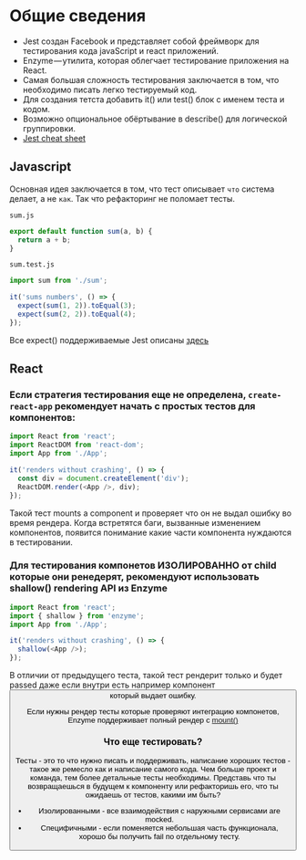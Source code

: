 # Общие сведения

- Jest создан Facebook и представляет собой фреймворк для тестирования кода javaScript и react приложений.
- Enzyme — утилита, которая облегчает тестирование приложения на React.
- Самая большая сложность тестирования заключается в том, что необходимо писать легко тестируемый код.
- Для создания тетста добавить it() или test() блок с именем теста и кодом.
- Возможно опциональное обёртывание в describe() для логической группировки.
- [Jest cheat sheet](https://devhints.io/jest)


## Javascript

Основная идея заключается в том, что тест описывает `что` система делает, а не `как`. Так что рефакторинг не поломает тесты.

`sum.js`
```js
export default function sum(a, b) {
  return a + b;
}
```

`sum.test.js`
```js
import sum from './sum';

it('sums numbers', () => {
  expect(sum(1, 2)).toEqual(3);
  expect(sum(2, 2)).toEqual(4);
});
```
Все expect() поддерживаемые Jest описаны [здесь](https://facebook.github.io/jest/docs/en/expect.html#content)

## React

### Если стратегия тестирования еще не определена, `create-react-app` рекомендует начать с простых тестов для компонентов:

```js
import React from 'react';
import ReactDOM from 'react-dom';
import App from './App';

it('renders without crashing', () => {
  const div = document.createElement('div');
  ReactDOM.render(<App />, div);
});
```

Такой тест mounts a component и проверяет что он не выдал ошибку во время рендера.
Когда встретятся баги, вызванные изменением компонентов,
появится понимание какие части компонента нуждаются в тестировании.

### Для тестирования компонетов ИЗОЛИРОВАННО от child которые они ренедерят, рекомендуют использовать shallow() rendering API из Enzyme

```js
import React from 'react';
import { shallow } from 'enzyme';
import App from './App';

it('renders without crashing', () => {
  shallow(<App />);
});
```

В отличии от предыдущего теста, такой тест рендерит только <App> и будет passed даже если внутри 
<App> есть например компонент <Button> который выдает ошибку.

Если нужны рендер тесты которые проверяют интеграцию компонетов, Enzyme поддерживает
полный рендер с [mount()](http://airbnb.io/enzyme/docs/api/mount.html)

### Что еще тестировать?

Тесты - это то что нужно писать и поддерживать, написание хороших тестов - такое же ремесло как и написание самого кода.
Чем больше проект и команда, тем более детальные тесты необходимы.
Представь что ты возвращаешься в будущем к компоненту или рефакторишь его, что ты ожидаешь от тестов, какими им быть?

- Изолированными - все взаимодействия с наружными сервисами are mocked.
- Специфичными - если поменяется небольшая часть функционала, хорошо бы получить fail по отдельному тесту.

